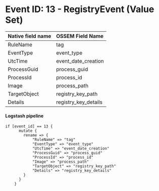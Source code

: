 # Event ID: 13 - RegistryEvent (Value Set)

|Native field name            |OSSEM Field Name                   |
|:----------------------------|:----------------------------------|
| RuleName                    | tag                               |
| EventType                   | event_type                        |
| UtcTime                     | event_date_creation               |
| ProcessGuid                 | process_guid                      |
| ProcessId                   | process_id                        |
| Image                       | process_path                      |
| TargetObject                | registry_key_path                 |
| Details                     | registry_key_details              |


#### Logstash pipeline

```
if [event_id] == 13 {
      mutate {
        rename => {
            "RuleName" => "tag"
            "EventType" => "event_type"
            "UtcTime" => "event_date_creation"
            "ProcessGuid" => "process_guid"
            "ProcessId" => "process_id"
            "Image" => "process_path"
            "TargetObject" => "registry_key_path"
            "Details" => "registry_key_details"
        }
      }
    }
```